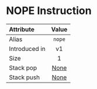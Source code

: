 # NOPE Instruction

Attribute|Value
:-|:-:
Alias|`nope`
Introduced in| v1
Size|1
Stack pop| [None](STACK_BEHAVIOUR.md#None)
Stack push| [None](STACK_BEHAVIOUR.md#None)
